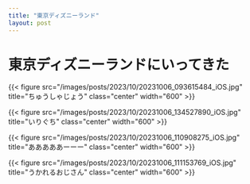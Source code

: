 ```yaml
---
title: "東京ディズニーランド"
layout: post
---
```


# 東京ディズニーランドにいってきた

{{< figure src="/images/posts/2023/10/20231006_093615484_iOS.jpg" title="ちゅうしゃじょう" class="center" width="600" >}}

{{< figure src="/images/posts/2023/10/20231006_134527890_iOS.jpg" title="いりぐち" class="center" width="600" >}}

{{< figure src="/images/posts/2023/10/20231006_110908275_iOS.jpg" title="あああああーーー" class="center" width="600" >}}

{{< figure src="/images/posts/2023/10/20231006_111153769_iOS.jpg" title="うかれるおじさん" class="center" width="600" >}}
